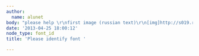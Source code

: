 ```yaml
---
author:
  name: alunet
body: "please help \r\nfirst image (russian text)\r\n[img]http://s019.radikal.ru/i603/1304/cd/9f3fb8fed626.jpg[/img]\r\n\r\nsecond\r\n<img>http://s019.radikal.ru/i628/1304/11/584dfb69bbd2.jpg</img>"
date: '2013-04-25 18:00:12'
node_type: font_id
title: 'Please identify font '

---
```

